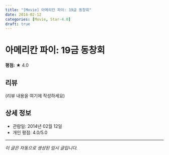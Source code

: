 ```yaml
---
title: "[Movie] 아메리칸 파이: 19금 동창회"
date: 2014-02-12
categories: [Movie, Star-4.0]
draft: true
---
```


# 아메리칸 파이: 19금 동창회

**평점:** ★ 4.0

## 리뷰

(리뷰 내용을 여기에 작성하세요)

## 상세 정보

- 관람일: 2014년 02월 12일
- 개인 평점: 4.0/5.0

---

*이 글은 자동으로 생성된 임시 글입니다.*
